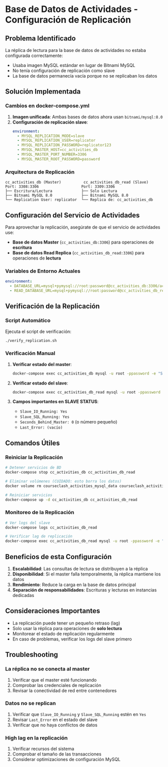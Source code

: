 # Base de Datos de Actividades - Configuración de Replicación

## Problema Identificado

La réplica de lectura para la base de datos de actividades no estaba configurada correctamente:
- Usaba imagen MySQL estándar en lugar de Bitnami MySQL
- No tenía configuración de replicación como slave
- La base de datos permanecía vacía porque no se replicaban los datos

## Solución Implementada

### Cambios en docker-compose.yml

1. **Imagen unificada**: Ambas bases de datos ahora usan `bitnami/mysql:8.0`
2. **Configuración de replicación slave**:
   ```yaml
   environment:
     - MYSQL_REPLICATION_MODE=slave
     - MYSQL_REPLICATION_USER=replicator
     - MYSQL_REPLICATION_PASSWORD=replicator123
     - MYSQL_MASTER_HOST=cc_activities_db
     - MYSQL_MASTER_PORT_NUMBER=3306
     - MYSQL_MASTER_ROOT_PASSWORD=password
   ```

### Arquitectura de Replicación

```
cc_activities_db (Master)          cc_activities_db_read (Slave)
Port: 3308:3306                   Port: 3309:3306
├── Escritura/Lectura             ├── Solo Lectura
├── Bitnami MySQL 8.0             ├── Bitnami MySQL 8.0
└── Replication User: replicator  └── Replica de: cc_activities_db
```

## Configuración del Servicio de Actividades

Para aprovechar la replicación, asegúrate de que el servicio de actividades use:

- **Base de datos Master** (`cc_activities_db:3306`) para operaciones de **escritura**
- **Base de datos Read Replica** (`cc_activities_db_read:3306`) para operaciones de **lectura**

### Variables de Entorno Actuales
```yaml
environment:
  - DATABASE_URL=mysql+pymysql://root:password@cc_activities_db:3306/activities_db
  - READ_DATABASE_URL=mysql+pymysql://root:password@cc_activities_db_read:3306/activities_db
```

## Verificación de la Replicación

### Script Automático
Ejecuta el script de verificación:
```bash
./verify_replication.sh
```

### Verificación Manual

1. **Verificar estado del master**:
   ```bash
   docker-compose exec cc_activities_db mysql -u root -ppassword -e "SHOW MASTER STATUS;"
   ```

2. **Verificar estado del slave**:
   ```bash
   docker-compose exec cc_activities_db_read mysql -u root -ppassword -e "SHOW SLAVE STATUS\G"
   ```

3. **Campos importantes en SLAVE STATUS**:
   - `Slave_IO_Running: Yes`
   - `Slave_SQL_Running: Yes`
   - `Seconds_Behind_Master: 0` (o número pequeño)
   - `Last_Error: (vacío)`

## Comandos Útiles

### Reiniciar la Replicación
```bash
# Detener servicios de BD
docker-compose stop cc_activities_db cc_activities_db_read

# Eliminar volúmenes (CUIDADO: esto borra los datos)
docker volume rm courseclash_activities_mysql_data courseclash_activities_mysql_read_data

# Reiniciar servicios
docker-compose up -d cc_activities_db cc_activities_db_read
```

### Monitoreo de la Replicación
```bash
# Ver logs del slave
docker-compose logs cc_activities_db_read

# Verificar lag de replicación
docker-compose exec cc_activities_db_read mysql -u root -ppassword -e "SHOW SLAVE STATUS\G" | grep Seconds_Behind_Master
```

## Beneficios de esta Configuración

1. **Escalabilidad**: Las consultas de lectura se distribuyen a la réplica
2. **Disponibilidad**: Si el master falla temporalmente, la réplica mantiene los datos
3. **Rendimiento**: Reduce la carga en la base de datos principal
4. **Separación de responsabilidades**: Escrituras y lecturas en instancias dedicadas

## Consideraciones Importantes

- La replicación puede tener un pequeño retraso (lag)
- Solo usar la réplica para operaciones de **solo lectura**
- Monitorear el estado de replicación regularmente
- En caso de problemas, verificar los logs del slave primero

## Troubleshooting

### La réplica no se conecta al master
1. Verificar que el master esté funcionando
2. Comprobar las credenciales de replicación
3. Revisar la conectividad de red entre contenedores

### Datos no se replican
1. Verificar que `Slave_IO_Running` y `Slave_SQL_Running` estén en `Yes`
2. Revisar `Last_Error` en el estado del slave
3. Verificar que no haya conflictos de datos

### High lag en la replicación
1. Verificar recursos del sistema
2. Comprobar el tamaño de las transacciones
3. Considerar optimizaciones de configuración MySQL 